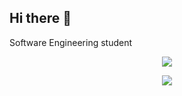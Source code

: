 ## Hi there 👋
Software Engineering student
<p align="center">
  <a href="https://skillicons.dev">
    <img src="https://skillicons.dev/icons?i=java,cs,js,ts,nodejs,html,css,tailwind,bootstrap,react,astro" />
  </a>
</p>
<p align="center">
  <a href="https://skillicons.dev">
    <img src="https://skillicons.dev/icons?i=idea,visualstudio,vscode" />
  </a>
</p>
